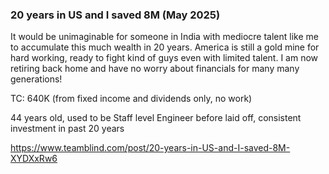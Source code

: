 ### 20 years in US and I saved 8M (May 2025)
It would be unimaginable for someone in India with mediocre talent like me to accumulate this much wealth in 20 years. America is still a gold mine for hard working, ready to fight kind of guys even with limited talent. I am now retiring back home and have no worry about financials for many many generations!

TC: 640K (from fixed income and dividends only, no work)

44 years old, used to be Staff level Engineer before laid off, consistent investment in past 20 years  

https://www.teamblind.com/post/20-years-in-US-and-I-saved-8M-XYDXxRw6
